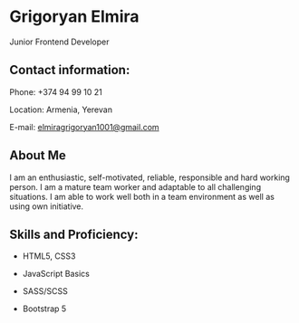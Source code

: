 # Grigoryan Elmira

Junior Frontend Developer

## Contact information:

Phone: +374 94 99 10 21

Location: Armenia, Yerevan

E-mail: elmiragrigoryan1001@gmail.com

## About Me

I am an enthusiastic, self-motivated, reliable, responsible and hard working person. I am a mature team worker and adaptable to all challenging situations. I am able to work well both in a team environment as well as using own initiative. 

## Skills and Proficiency:
* HTML5, CSS3

* JavaScript Basics

* SASS/SCSS
  
* Bootstrap 5

